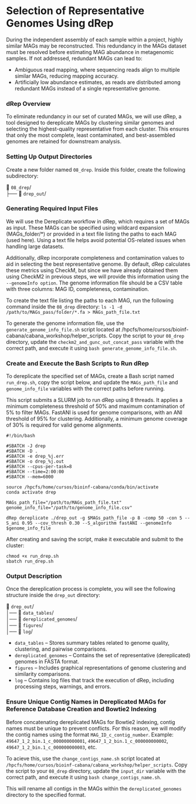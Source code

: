 # Selection of Representative Genomes Using dRep

During the independent assembly of each sample within a project, highly similar MAGs may be reconstructed. This redundancy in the MAGs dataset must be resolved before estimating MAG abundance in metagenomic samples. If not addressed, redundant MAGs can lead to:
- Ambiguous read mapping, where sequencing reads align to multiple similar MAGs, reducing mapping accuracy.
- Artificially low abundance estimates, as reads are distributed among redundant MAGs instead of a single representative genome.

### dRep Overview
To eliminate redundancy in our set of curated MAGs, we will use dRep, a tool designed to dereplicate MAGs by clustering similar genomes and selecting the highest-quality representative from each cluster. This ensures that only the most complete, least contaminated, and best-assembled genomes are retained for downstream analysis.

### Setting Up Output Directories

Create a new folder named `08_drep`. Inside this folder, create the following subdirectory:

📂 `08_drep`/ <br>
├── 📁 `drep_out`/

### Generating Required Input Files

We will use the Dereplicate workflow in dRep, which requires a set of MAGs as input. These MAGs can be specified using wildcard expansion (MAGs_folder/*) or provided in a text file listing the paths to each MAG (used here). Using a text file helps avoid potential OS-related issues when handling large datasets.

Additionally, dRep incorporate completeness and contamination values to aid in selecting the best representative genome. By default, dRep calculates these metrics using CheckM, but since we have already obtained them using CheckM2 in previous steps, we will provide this information using the `--genomeInfo option`. The genome information file should be a CSV table with three columns: MAG ID, completeness, contamination.

To create the text file listing the paths to each MAG, run the following command inside the `08_drep` directory:
`ls -1 -d /path/to/MAGs_pass/folder/*.fa > MAGs_path_file.txt`

To generate the genome information file, use the `generate_genome_info_file.sh` script located at /hpcfs/home/cursos/bioinf-cabana/cabana_workshop/helper_scripts. Copy the script to your `08_drep` directory, update the `checkm2_and_gunc_out_concat_pass` variable with the correct path, and execute it using `bash generate_genome_info_file.sh`.

### Create and Execute the Bash Scripts to Run dRep

To dereplicate the specified set of MAGs, create a Bash script named `run_drep.sh`, copy the script below, and update the `MAGs_path_file` and `genome_info_file` variables with the correct paths before running. 

This script submits a SLURM job to run dRep using 8 threads. It applies a minimum completeness threshold of 50% and maximum contamination of 5% to filter MAGs. FastANI is used for genome comparisons, with an ANI threshold of 95% for clustering. Additionally, a minimum genome coverage of 30% is required for valid genome alignments.

```
#!/bin/bash

#SBATCH -J drep
#SBATCH -D .
#SBATCH -e drep_%j.err
#SBATCH -o drep_%j.out
#SBATCH --cpus-per-task=8
#SBATCH --time=2:00:00	
#SBATCH --mem=6000

source /hpcfs/home/cursos/bioinf-cabana/conda/bin/activate
conda activate drep

MAGs_path_file="/path/to/MAGs_path_file.txt"
genome_info_file="/path/to/genome_info_file.csv"

dRep dereplicate ./drep_out -g $MAGs_path_file -p 8 -comp 50 -con 5 --S_ani 0.95 --cov_thresh 0.30 --S_algorithm fastANI --genomeInfo $genome_info_file

```

After creating and saving the script, make it executable and submit to the cluster:

```
chmod +x run_drep.sh
sbatch run_drep.sh
```

### Output Description

Once the dereplication process is complete, you will see the following structure inside the `drep_out` directory:

📂 `drep_out`/ <br>
│── 📂 `data_tables`/ <br>
│── 📂 `dereplicated_genomes`/ <br>
│── 📂 `figures`/ <br>
│── 📂 `log`/


- `data_tables` – Stores summary tables related to genome quality, clustering, and pairwise comparisons.
- `dereplicated_genomes` – Contains the set of representative (dereplicated) genomes in FASTA format.
- `figures` – Includes graphical representations of genome clustering and similarity comparisons.
- `log` – Contains log files that track the execution of dRep, including processing steps, warnings, and errors.

### Ensure Unique Contig Names in Dereplicated MAGs for Reference Database Creation and Bowtie2 Indexing

Before concatenating dereplicated MAGs for Bowtie2 indexing, contig names must be unique to prevent conflicts. For this reason, we will modify the contig names using the format `MAG_ID_c_contig_number`.
Example: `49647_1_2_bin.1_c_000000000001`, `49647_1_2_bin.1_c_000000000002`, `49647_1_2_bin.1_c_000000000003`, etc.

To acieve this, use the `change_contigs_name.sh` script located at `/hpcfs/home/cursos/bioinf-cabana/cabana_workshop/helper_scripts`. Copy the script to your `08_drep` directory, update the `input_dir` variable with the correct path, and execute it using `bash change_contigs_name.sh`.

This will rename all contigs in the MAGs within the `dereplicated_genomes` directory to the specified format.

